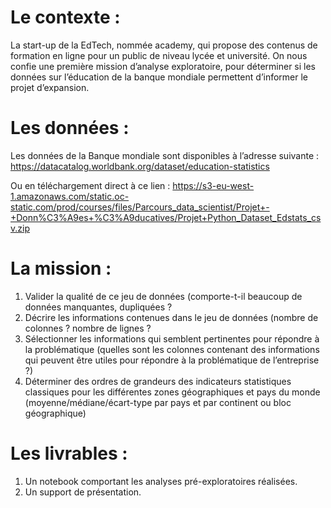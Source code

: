 # Le contexte :
La start-up de la EdTech, nommée academy, qui propose des contenus de formation en ligne pour un public de niveau lycée et université.
On nous confie une première mission d’analyse exploratoire, pour déterminer si les données sur l’éducation de la banque mondiale permettent d’informer le projet d’expansion.

# Les données :
Les données de la Banque mondiale sont disponibles à l’adresse suivante :
https://datacatalog.worldbank.org/dataset/education-statistics

Ou en téléchargement direct à ce lien : https://s3-eu-west-1.amazonaws.com/static.oc-static.com/prod/courses/files/Parcours_data_scientist/Projet+-+Donn%C3%A9es+%C3%A9ducatives/Projet+Python_Dataset_Edstats_csv.zip

# La mission : 
1) Valider la qualité de ce jeu de données (comporte-t-il beaucoup de données manquantes, dupliquées ?
2) Décrire les informations contenues dans le jeu de données (nombre de colonnes ? nombre de lignes ?
3) Sélectionner les informations qui semblent pertinentes pour répondre à la problématique (quelles sont les colonnes contenant des informations qui peuvent être utiles pour répondre à la problématique de l’entreprise ?)
4) Déterminer des ordres de grandeurs des indicateurs statistiques classiques pour les différentes zones géographiques et pays du monde (moyenne/médiane/écart-type par pays et par continent ou bloc géographique)

# Les livrables :
1) Un notebook comportant les analyses pré-exploratoires réalisées.
2) Un support de présentation.
